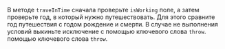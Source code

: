 В методе `traveInTime` сначала проверьте `isWorking` поле,
а затем проверьте год, в который нужно путешествовать. 
Для этого сравните год путешествия с годом рождение и смерти.
В случае не выполнения условий выкиньте исключение с
помощью ключевого слова `throw`.
помощью ключевого слова `throw`.